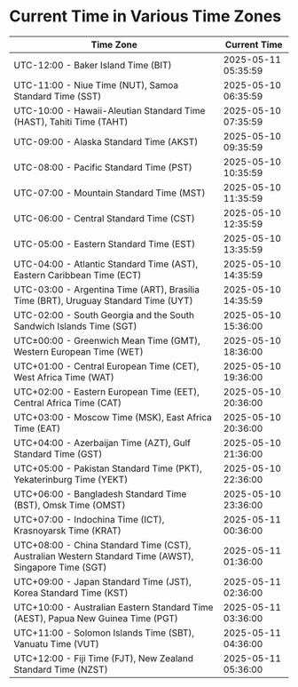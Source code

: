 # Current Time in Various Time Zones

| Time Zone | Current Time |
|-----------|--------------|
| UTC-12:00 - Baker Island Time (BIT) | 2025-05-11 05:35:59 |
| UTC-11:00 - Niue Time (NUT), Samoa Standard Time (SST) | 2025-05-10 06:35:59 |
| UTC-10:00 - Hawaii-Aleutian Standard Time (HAST), Tahiti Time (TAHT) | 2025-05-10 07:35:59 |
| UTC-09:00 - Alaska Standard Time (AKST) | 2025-05-10 09:35:59 |
| UTC-08:00 - Pacific Standard Time (PST) | 2025-05-10 10:35:59 |
| UTC-07:00 - Mountain Standard Time (MST) | 2025-05-10 11:35:59 |
| UTC-06:00 - Central Standard Time (CST) | 2025-05-10 12:35:59 |
| UTC-05:00 - Eastern Standard Time (EST) | 2025-05-10 13:35:59 |
| UTC-04:00 - Atlantic Standard Time (AST), Eastern Caribbean Time (ECT) | 2025-05-10 14:35:59 |
| UTC-03:00 - Argentina Time (ART), Brasília Time (BRT), Uruguay Standard Time (UYT) | 2025-05-10 14:35:59 |
| UTC-02:00 - South Georgia and the South Sandwich Islands Time (SGT) | 2025-05-10 15:36:00 |
| UTC±00:00 - Greenwich Mean Time (GMT), Western European Time (WET) | 2025-05-10 18:36:00 |
| UTC+01:00 - Central European Time (CET), West Africa Time (WAT) | 2025-05-10 19:36:00 |
| UTC+02:00 - Eastern European Time (EET), Central Africa Time (CAT) | 2025-05-10 20:36:00 |
| UTC+03:00 - Moscow Time (MSK), East Africa Time (EAT) | 2025-05-10 20:36:00 |
| UTC+04:00 - Azerbaijan Time (AZT), Gulf Standard Time (GST) | 2025-05-10 21:36:00 |
| UTC+05:00 - Pakistan Standard Time (PKT), Yekaterinburg Time (YEKT) | 2025-05-10 22:36:00 |
| UTC+06:00 - Bangladesh Standard Time (BST), Omsk Time (OMST) | 2025-05-10 23:36:00 |
| UTC+07:00 - Indochina Time (ICT), Krasnoyarsk Time (KRAT) | 2025-05-11 00:36:00 |
| UTC+08:00 - China Standard Time (CST), Australian Western Standard Time (AWST), Singapore Time (SGT) | 2025-05-11 01:36:00 |
| UTC+09:00 - Japan Standard Time (JST), Korea Standard Time (KST) | 2025-05-11 02:36:00 |
| UTC+10:00 - Australian Eastern Standard Time (AEST), Papua New Guinea Time (PGT) | 2025-05-11 03:36:00 |
| UTC+11:00 - Solomon Islands Time (SBT), Vanuatu Time (VUT) | 2025-05-11 04:36:00 |
| UTC+12:00 - Fiji Time (FJT), New Zealand Standard Time (NZST) | 2025-05-11 05:36:00 |
